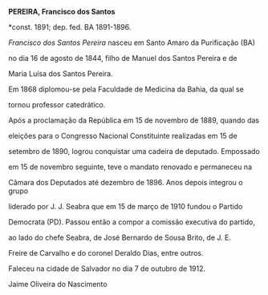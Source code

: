 **PEREIRA, Francisco dos Santos**



\*const. 1891; dep. fed. BA 1891-1896.



*Francisco dos Santos Pereira* nasceu em Santo Amaro da Purificação (BA)

no dia 16 de agosto de 1844, filho de Manuel dos Santos Pereira e de

Maria Luísa dos Santos Pereira.



Em 1868 diplomou-se pela Faculdade de Medicina da Bahia, da qual se

tornou professor catedrático.



Após a proclamação da República em 15 de novembro de 1889, quando das

eleições para o Congresso Nacional Constituinte realizadas em 15 de

setembro de 1890, logrou conquistar uma cadeira de deputado. Empossado

em 15 de novembro seguinte, teve o mandato renovado e permaneceu na

Câmara dos Deputados até dezembro de 1896. Anos depois integrou o grupo

liderado por J. J. Seabra que em 15 de março de 1910 fundou o Partido

Democrata (PD). Passou então a compor a comissão executiva do partido,

ao lado do chefe Seabra, de José Bernardo de Sousa Brito, de J. E.

Freire de Carvalho e do coronel Deraldo Dias, entre outros.



Faleceu na cidade de Salvador no dia 7 de outubro de 1912.



Jaime Oliveira do Nascimento



